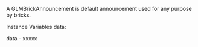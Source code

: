 A GLMBrickAnnouncement is default announcement used for any purpose by bricks.Instance Variables	data:		<Object>data	- xxxxx